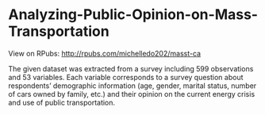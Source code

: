 # Analyzing-Public-Opinion-on-Mass-Transportation
View on RPubs: http://rpubs.com/michelledo202/masst-ca


The given dataset was extracted from a survey including 599 observations and 53 variables. Each variable corresponds to a survey question about respondents’ demographic information (age, gender, marital status, number of cars owned by family, etc.) and their opinion on the current energy crisis and use of public transportation.
